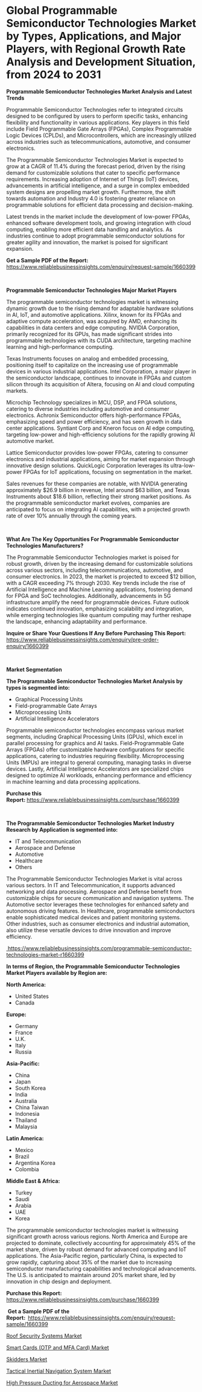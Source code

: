 <p><h1>Global Programmable Semiconductor Technologies Market by Types, Applications, and Major Players, with Regional Growth Rate Analysis and Development Situation, from 2024 to 2031</h1></p><p><strong>Programmable Semiconductor Technologies Market Analysis and Latest Trends</strong></p>
<p><p>Programmable Semiconductor Technologies refer to integrated circuits designed to be configured by users to perform specific tasks, enhancing flexibility and functionality in various applications. Key players in this field include Field Programmable Gate Arrays (FPGAs), Complex Programmable Logic Devices (CPLDs), and Microcontrollers, which are increasingly utilized across industries such as telecommunications, automotive, and consumer electronics.</p><p>The Programmable Semiconductor Technologies Market is expected to grow at a CAGR of 11.4% during the forecast period, driven by the rising demand for customizable solutions that cater to specific performance requirements. Increasing adoption of Internet of Things (IoT) devices, advancements in artificial intelligence, and a surge in complex embedded system designs are propelling market growth. Furthermore, the shift towards automation and Industry 4.0 is fostering greater reliance on programmable solutions for efficient data processing and decision-making. </p><p>Latest trends in the market include the development of low-power FPGAs, enhanced software development tools, and growing integration with cloud computing, enabling more efficient data handling and analytics. As industries continue to adopt programmable semiconductor solutions for greater agility and innovation, the market is poised for significant expansion.</p></p>
<p><strong>Get a Sample PDF of the Report:&nbsp;</strong> <a href="https://www.reliablebusinessinsights.com/enquiry/request-sample/1660399?utm_campaign=1094&utm_medium=2&utm_source=Github&utm_content=ia&utm_term=26102024&utm_id=programmable-semiconductor-technologies">https://www.reliablebusinessinsights.com/enquiry/request-sample/1660399</a></p>
<p>&nbsp;</p>
<p><strong>Programmable Semiconductor Technologies Major Market Players</strong></p>
<p><p>The programmable semiconductor technologies market is witnessing dynamic growth due to the rising demand for adaptable hardware solutions in AI, IoT, and automotive applications. Xilinx, known for its FPGAs and adaptive compute acceleration, was acquired by AMD, enhancing its capabilities in data centers and edge computing. NVIDIA Corporation, primarily recognized for its GPUs, has made significant strides into programmable technologies with its CUDA architecture, targeting machine learning and high-performance computing.</p><p>Texas Instruments focuses on analog and embedded processing, positioning itself to capitalize on the increasing use of programmable devices in various industrial applications. Intel Corporation, a major player in the semiconductor landscape, continues to innovate in FPGAs and custom silicon through its acquisition of Altera, focusing on AI and cloud computing markets.</p><p>Microchip Technology specializes in MCU, DSP, and FPGA solutions, catering to diverse industries including automotive and consumer electronics. Achronix Semiconductor offers high-performance FPGAs, emphasizing speed and power efficiency, and has seen growth in data center applications. Syntiant Corp and Kneron focus on AI edge computing, targeting low-power and high-efficiency solutions for the rapidly growing AI automotive market.</p><p>Lattice Semiconductor provides low-power FPGAs, catering to consumer electronics and industrial applications, aiming for market expansion through innovative design solutions. QuickLogic Corporation leverages its ultra-low-power FPGAs for IoT applications, focusing on segmentation in the market.</p><p>Sales revenues for these companies are notable, with NVIDIA generating approximately $26.9 billion in revenue, Intel around $63 billion, and Texas Instruments about $18.6 billion, reflecting their strong market positions. As the programmable semiconductor market evolves, companies are anticipated to focus on integrating AI capabilities, with a projected growth rate of over 10% annually through the coming years.</p></p>
<p>&nbsp;</p>
<p><strong>What Are The Key Opportunities For Programmable Semiconductor Technologies Manufacturers?</strong></p>
<p><p>The Programmable Semiconductor Technologies market is poised for robust growth, driven by the increasing demand for customizable solutions across various sectors, including telecommunications, automotive, and consumer electronics. In 2023, the market is projected to exceed $12 billion, with a CAGR exceeding 7% through 2030. Key trends include the rise of Artificial Intelligence and Machine Learning applications, fostering demand for FPGA and SoC technologies. Additionally, advancements in 5G infrastructure amplify the need for programmable devices. Future outlook indicates continued innovation, emphasizing scalability and integration, while emerging technologies like quantum computing may further reshape the landscape, enhancing adaptability and performance.</p></p>
<p><strong>Inquire or Share Your Questions If Any Before Purchasing This Report:</strong> <a href="https://www.reliablebusinessinsights.com/enquiry/pre-order-enquiry/1660399?utm_campaign=1094&utm_medium=2&utm_source=Github&utm_content=ia&utm_term=26102024&utm_id=programmable-semiconductor-technologies">https://www.reliablebusinessinsights.com/enquiry/pre-order-enquiry/1660399</a></p>
<p>&nbsp;</p>
<p><strong>Market Segmentation</strong></p>
<p><strong>The Programmable Semiconductor Technologies Market Analysis by types is segmented into:</strong></p>
<p><ul><li>Graphical Processing Units</li><li>Field-programmable Gate Arrays</li><li>Microprocessing Units</li><li>Artificial Intelligence Accelerators</li></ul></p>
<p><p>Programmable semiconductor technologies encompass various market segments, including Graphical Processing Units (GPUs), which excel in parallel processing for graphics and AI tasks. Field-Programmable Gate Arrays (FPGAs) offer customizable hardware configurations for specific applications, catering to industries requiring flexibility. Microprocessing Units (MPUs) are integral to general computing, managing tasks in diverse devices. Lastly, Artificial Intelligence Accelerators are specialized chips designed to optimize AI workloads, enhancing performance and efficiency in machine learning and data processing applications.</p></p>
<p><strong>Purchase this Report:&nbsp;</strong><a href="https://www.reliablebusinessinsights.com/purchase/1660399?utm_campaign=1094&utm_medium=2&utm_source=Github&utm_content=ia&utm_term=26102024&utm_id=programmable-semiconductor-technologies">https://www.reliablebusinessinsights.com/purchase/1660399</a></p>
<p>&nbsp;</p>
<p><strong>The Programmable Semiconductor Technologies Market Industry Research by Application is segmented into:</strong></p>
<p><ul><li>IT and Telecommunication</li><li>Aerospace and Defense</li><li>Automotive</li><li>Healthcare</li><li>Others</li></ul></p>
<p><p>The Programmable Semiconductor Technologies Market is vital across various sectors. In IT and Telecommunication, it supports advanced networking and data processing. Aerospace and Defense benefit from customizable chips for secure communication and navigation systems. The Automotive sector leverages these technologies for enhanced safety and autonomous driving features. In Healthcare, programmable semiconductors enable sophisticated medical devices and patient monitoring systems. Other industries, such as consumer electronics and industrial automation, also utilize these versatile devices to drive innovation and improve efficiency.</p></p>
<p><a href="https://www.reliablebusinessinsights.com/programmable-semiconductor-technologies-market-r1660399?utm_campaign=1094&utm_medium=2&utm_source=Github&utm_content=ia&utm_term=26102024&utm_id=programmable-semiconductor-technologies">&nbsp;https://www.reliablebusinessinsights.com/programmable-semiconductor-technologies-market-r1660399</a></p>
<p><strong>In terms of Region, the Programmable Semiconductor Technologies Market Players available by Region are:</strong></p>
<p>
    <p> <strong> North America: </strong>
        <ul>
            <li>United States</li>
            <li>Canada</li>
        </ul>
        </p> 
    <p> <strong> Europe: </strong>
        <ul>
            <li>Germany</li>
            <li>France</li>
            <li>U.K.</li>
            <li>Italy</li>
            <li>Russia</li>
        </ul>
        </p> 
    <p> <strong> Asia-Pacific: </strong>
        <ul>
            <li>China</li>
            <li>Japan</li>
            <li>South Korea</li>
            <li>India</li>
            <li>Australia</li>
            <li>China Taiwan</li>
            <li>Indonesia</li>
            <li>Thailand</li>
            <li>Malaysia</li>
        </ul>
        </p> 
    <p> <strong> Latin America: </strong>
        <ul>
            <li>Mexico</li>
            <li>Brazil</li>
            <li>Argentina Korea</li>
            <li>Colombia</li>
        </ul>
        </p> 
    <p> <strong> Middle East & Africa: </strong>
        <ul>
            <li>Turkey</li>
            <li>Saudi</li>
            <li>Arabia</li>
            <li>UAE</li>
            <li>Korea</li>
        </ul>
    </p>
    </p>
<p><p>The programmable semiconductor technologies market is witnessing significant growth across various regions. North America and Europe are projected to dominate, collectively accounting for approximately 45% of the market share, driven by robust demand for advanced computing and IoT applications. The Asia-Pacific region, particularly China, is expected to grow rapidly, capturing about 35% of the market due to increasing semiconductor manufacturing capabilities and technological advancements. The U.S. is anticipated to maintain around 20% market share, led by innovation in chip design and deployment.</p></p>
<p><strong>Purchase this Report: </strong><a href="https://www.reliablebusinessinsights.com/purchase/1660399?utm_campaign=1094&utm_medium=2&utm_source=Github&utm_content=ia&utm_term=26102024&utm_id=programmable-semiconductor-technologies">https://www.reliablebusinessinsights.com/purchase/1660399</a></p>
<p>&nbsp;<strong>Get a Sample PDF of the Report:&nbsp;&nbsp;</strong><a href="https://www.reliablebusinessinsights.com/enquiry/request-sample/1660399?utm_campaign=1094&utm_medium=2&utm_source=Github&utm_content=ia&utm_term=26102024&utm_id=programmable-semiconductor-technologies">https://www.reliablebusinessinsights.com/enquiry/request-sample/1660399</a></p>
<p><strong></strong></p>
<p><p><a href="https://issuu.com/reportprime-2/docs/roof-security-systems-market-size-2_8cd945b051e5fd?utm_campaign=1094&utm_medium=2&utm_source=Github&utm_content=ia&utm_term=26102024&utm_id=programmable-semiconductor-technologies">Roof Security Systems Market</a></p><p><a href="https://www.linkedin.com/pulse/exploring-smart-cards-otp-mfa-card-market-strategic-insights-vuvvc?utm_campaign=1094&utm_medium=2&utm_source=Github&utm_content=ia&utm_term=26102024&utm_id=programmable-semiconductor-technologies">Smart Cards (OTP and MFA Card) Market</a></p><p><a href="https://www.linkedin.com/pulse/skidders-market-overview-global-trends-future-prospects-from-ept8c?utm_campaign=1094&utm_medium=2&utm_source=Github&utm_content=ia&utm_term=26102024&utm_id=programmable-semiconductor-technologies">Skidders Market</a></p><p><a href="https://issuu.com/reportprime-2/docs/tactical-inertial-navigation-system_b7b592edd78d99?utm_campaign=1094&utm_medium=2&utm_source=Github&utm_content=ia&utm_term=26102024&utm_id=programmable-semiconductor-technologies">Tactical Inertial Navigation System Market</a></p><p><a href="https://github.com/kiara3n0pau/Market-Research-Report-List-1/blob/main/high-pressure-ducting-for-aerospace-market.md?utm_campaign=1094&utm_medium=2&utm_source=Github&utm_content=ia&utm_term=26102024&utm_id=programmable-semiconductor-technologies">High Pressure Ducting for Aerospace Market</a></p></p>